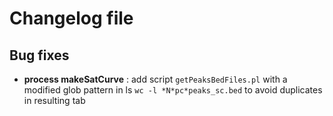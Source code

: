 # Changelog file

## Bug fixes
* **process makeSatCurve** : add script ``getPeaksBedFiles.pl`` with a modified glob pattern in ls ``wc -l *N*pc*peaks_sc.bed`` to avoid duplicates in resulting tab
